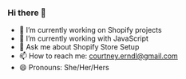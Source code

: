 ### Hi there 👋


- 🔭 I’m currently working on Shopify projects
- 🌱 I’m currently working with JavaScript
- 💬 Ask me about Shopify Store Setup
- 📫 How to reach me: courtney.erndl@gmail.com
- 😄 Pronouns: She/Her/Hers

